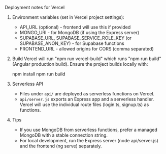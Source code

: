 Deployment notes for Vercel

1. Environment variables (set in Vercel project settings):
   - API_URL (optional) - frontend will use this if provided
   - MONGO_URI - for MongoDB (if using the Express server)
   - SUPABASE_URL, SUPABASE_SERVICE_ROLE_KEY (or SUPABASE_ANON_KEY) - for Supabase functions
   - FRONTEND_URL - allowed origins for CORS (comma separated)

2. Build
   Vercel will run "npm run vercel-build" which runs "npm run build" (Angular production build).
   Ensure the project builds locally with:

   npm install
   npm run build

3. Serverless API
   - Files under `api/` are deployed as serverless functions on Vercel.
   - `api/server.js` exports an Express app and a serverless handler. Vercel will use the individual route files (login.ts, signup.ts) as functions.

4. Tips
   - If you use MongoDB from serverless functions, prefer a managed MongoDB with a stable connection string.
   - For local development, run the Express server (node api/server.js) and the frontend (ng serve) separately.
